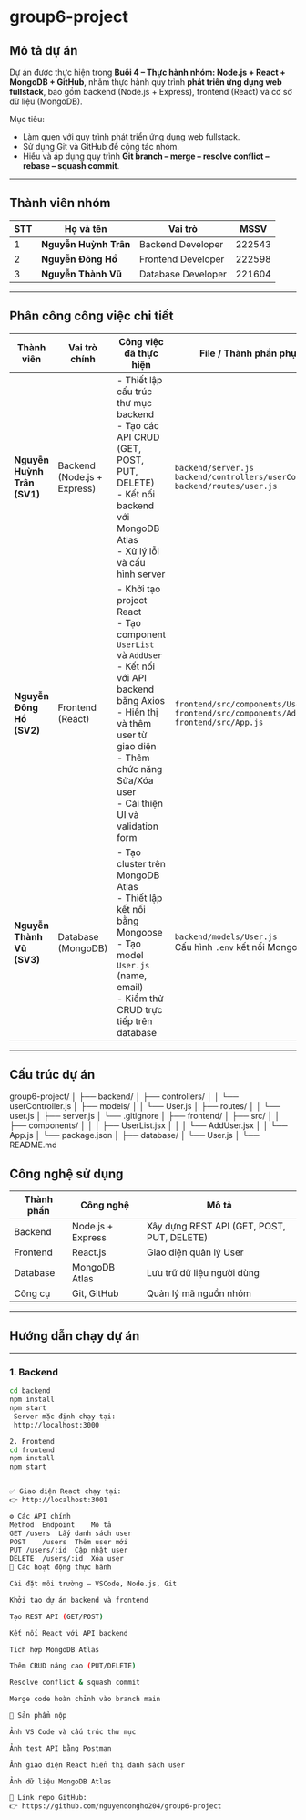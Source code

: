 # group6-project

##  Mô tả dự án
Dự án được thực hiện trong **Buổi 4 – Thực hành nhóm: Node.js + React + MongoDB + GitHub**, nhằm thực hành quy trình **phát triển ứng dụng web fullstack**, bao gồm backend (Node.js + Express), frontend (React) và cơ sở dữ liệu (MongoDB).

Mục tiêu:
- Làm quen với quy trình phát triển ứng dụng web fullstack.  
- Sử dụng Git và GitHub để cộng tác nhóm.  
- Hiểu và áp dụng quy trình **Git branch – merge – resolve conflict – rebase – squash commit**.  

---

##  Thành viên nhóm

| STT | Họ và tên | Vai trò | MSSV |
|-----|------------|----------|------|
| 1 | **Nguyễn Huỳnh Trân** | Backend Developer | 222543 |
| 2 | **Nguyễn Đông Hồ** | Frontend Developer | 222598 |
| 3 | **Nguyễn Thành Vũ** | Database Developer | 221604 |

---
##  Phân công công việc chi tiết

| Thành viên | Vai trò chính | Công việc đã thực hiện | File / Thành phần phụ trách |
|-------------|----------------|--------------------------|-------------------------------|
| **Nguyễn Huỳnh Trân (SV1)** | Backend (Node.js + Express) | - Thiết lập cấu trúc thư mục backend<br>- Tạo các API CRUD (GET, POST, PUT, DELETE)<br>- Kết nối backend với MongoDB Atlas<br>- Xử lý lỗi và cấu hình server | `backend/server.js`<br>`backend/controllers/userController.js`<br>`backend/routes/user.js` |
| **Nguyễn Đông Hồ (SV2)** | Frontend (React) | - Khởi tạo project React<br>- Tạo component `UserList` và `AddUser`<br>- Kết nối với API backend bằng Axios<br>- Hiển thị và thêm user từ giao diện<br>- Thêm chức năng Sửa/Xóa user<br>- Cải thiện UI và validation form | `frontend/src/components/UserList.jsx`<br>`frontend/src/components/AddUser.jsx`<br>`frontend/src/App.js` |
| **Nguyễn Thành Vũ (SV3)** | Database (MongoDB) | - Tạo cluster trên MongoDB Atlas<br>- Thiết lập kết nối bằng Mongoose<br>- Tạo model `User.js` (name, email)<br>- Kiểm thử CRUD trực tiếp trên database | `backend/models/User.js`<br>Cấu hình `.env` kết nối MongoDB |

---

##  Cấu trúc dự án

group6-project/
│
├── backend/
│ ├── controllers/
│ │ └── userController.js
│ ├── models/
│ │ └── User.js
│ ├── routes/
│ │ └── user.js
│ ├── server.js
│ └── .gitignore
│
├── frontend/
│ ├── src/
│ │ ├── components/
│ │ │ ├── UserList.jsx
│ │ │ └── AddUser.jsx
│ │ └── App.js
│ └── package.json
│
├── database/
│ └── User.js
│
└── README.md


## Công nghệ sử dụng

| Thành phần | Công nghệ | Mô tả |
|-------------|------------|------|
| Backend | Node.js + Express | Xây dựng REST API (GET, POST, PUT, DELETE) |
| Frontend | React.js | Giao diện quản lý User |
| Database | MongoDB Atlas | Lưu trữ dữ liệu người dùng |
| Công cụ | Git, GitHub | Quản lý mã nguồn nhóm |

---

##  Hướng dẫn chạy dự án

---

###  1. Backend

```bash
cd backend
npm install
npm start
 Server mặc định chạy tại:
 http://localhost:3000

2. Frontend
cd frontend
npm install
npm start


✅ Giao diện React chạy tại:
👉 http://localhost:3001

⚙️ Các API chính
Method	Endpoint	Mô tả
GET	/users	Lấy danh sách user
POST	/users	Thêm user mới
PUT	/users/:id	Cập nhật user
DELETE	/users/:id	Xóa user
🧠 Các hoạt động thực hành

Cài đặt môi trường – VSCode, Node.js, Git

Khởi tạo dự án backend và frontend

Tạo REST API (GET/POST)

Kết nối React với API backend

Tích hợp MongoDB Atlas

Thêm CRUD nâng cao (PUT/DELETE)

Resolve conflict & squash commit

Merge code hoàn chỉnh vào branch main

📸 Sản phẩm nộp

Ảnh VS Code và cấu trúc thư mục

Ảnh test API bằng Postman

Ảnh giao diện React hiển thị danh sách user

Ảnh dữ liệu MongoDB Atlas

📂 Link repo GitHub:
👉 https://github.com/nguyendongho204/group6-project